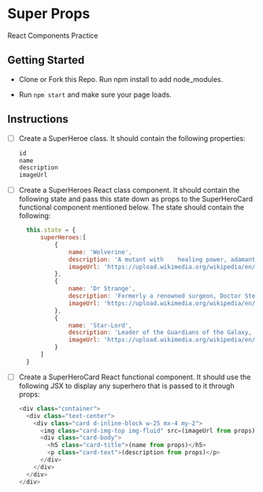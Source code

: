 # Super Props

React Components Practice

## Getting Started

- Clone or Fork this Repo.  Run npm install to add node_modules.

- Run `npm start` and make sure your page loads.

## Instructions

- [ ] Create a SuperHeroe class. It should contain the following properties: 
  ```js
  id
  name
  description
  imageUrl
  ```

- [ ] Create a SuperHeroes React class component. It should contain the following state and pass this state down as props to the SuperHeroCard functional component mentioned below.  The state should contain the following: 
  ```js
    this.state = { 
        superHeroes:[
            { 
                name: 'Wolverine', 
                description: 'A mutant with    healing power, adamantium metal claws and no-nonsense attitude makes the man called Logan, one of the most ferocious heroes in the universe. (Marvel.com)', 
                imageUrl: 'https://upload.wikimedia.org/wikipedia/en/c/c8/Marvelwolverine.jpg' 
            },
            { 
                name: 'Dr Strange', 
                description: 'Formerly a renowned surgeon, Doctor Stephen Strange now serves as the Sorcerer Supreme—Earth\'s foremost protector against magical and mystical threats. (Marvel.com)', 
                imageUrl: 'https://upload.wikimedia.org/wikipedia/en/4/4f/Doctor_Strange_Vol_4_2_Ross_Variant_Textless.jpg' 
            },
            { 
                name: 'Star-Lord', 
                description: 'Leader of the Guardians of the Galaxy, Peter Quill, known as Star-Lord, brings a sassy sense of humor while protecting the universe from any and all threats. (Marvel.com)', 
                imageUrl: 'https://upload.wikimedia.org/wikipedia/en/1/15/ST1.PNG' 
            }
        ]
    }
  ```

- [ ] Create a SuperHeroCard React functional component. It should use the following JSX to display any superhero that is passed to it through props:
  ```js
  <div class="container">
    <div class="text-center">
      <div class="card d-inline-block w-25 mx-4 my-2">
        <img class="card-img-top img-fluid" src=(imageUrl from props)/>
        <div class="card-body">
          <h5 class="card-title">(name from props)</h5>
          <p class="card-text">(description from props)</p>
        </div>     
      </div>
    </div>
  </div>
  ```



